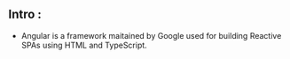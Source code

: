 ## Intro :

- Angular is a framework maitained by Google used for building Reactive SPAs using HTML and TypeScript.
